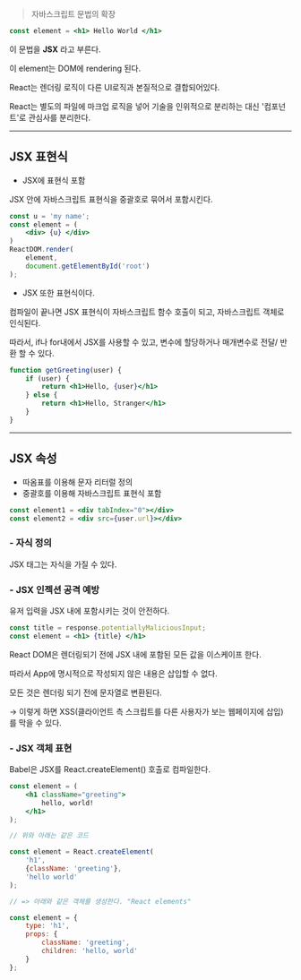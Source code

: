 > 자바스크립트 문법의 확장

```jsx
const element = <h1> Hello World </h1>
```

이 문법을 **JSX** 라고 부른다.

이 element는 DOM에 rendering 된다.

React는 렌더링 로직이 다른 UI로직과 본질적으로 결합되어있다.

React는 별도의 파일에 마크업 로직을 넣어 기술을 인위적으로 분리하는 대신 '컴포넌트'로 관심사를 분리한다.

---

## JSX 표현식

- JSX에 표현식 포함

JSX 안에 자바스크립트 표현식을 중괄호로 묶어서 포함시킨다.

```jsx
const u = 'my name';
const element = (
	<div> {u} </div>
)
ReactDOM.render(
	element,
	document.getElementById('root')
);
```

- JSX 또한 표현식이다.

컴파일이 끝나면 JSX 표현식이 자바스크립트 함수 호출이 되고, 자바스크립트 객체로 인식된다.

따라서, if나 for내에서 JSX를 사용할 수 있고, 변수에 할당하거나 매개변수로 전달/ 반환 할 수 있다.

```jsx
function getGreeting(user) {
	if (user) {
		return <h1>Hello, {user}</h1>
	} else {
		return <h1>Hello, Stranger</h1>
	}
}
```

---

## JSX 속성

- 따옴표를 이용해 문자 리터럴 정의
- 중괄호를 이용해 자바스크립트 표현식 포함

```jsx
const element1 = <div tabIndex="0"></div>
const element2 = <div src={user.url}></div>
```

### - 자식 정의

JSX 태그는 자식을 가질 수 있다.

### - JSX 인젝션 공격 예방

유저 입력을 JSX 내에 포함시키는 것이 안전하다.

```jsx
const title = response.potentiallyMaliciousInput;
const element = <h1> {title} </h1>
```

React DOM은 렌더링되기 전에 JSX 내에 포함된 모든 값을 이스케이프 한다.

따라서 App에 명시적으로 작성되지 않은 내용은 삽입할 수 없다.

모든 것은 렌더링 되기 전에 문자열로 변환된다.

→ 이렇게 하면 XSS(클라이언트 측 스크립트를 다른 사용자가 보는 웹페이지에 삽입) 를 막을 수 있다.

### - JSX 객체 표현

Babel은 JSX를 React.createElement() 호출로 컴파일한다.

```jsx
const element = (
	<h1 className="greeting">
		hello, world!
	</h1>
);

// 위와 아래는 같은 코드

const element = React.createElement(
	'h1',
	{className: 'greeting'},
	'hello world'
);

// => 아래와 같은 객체를 생성한다. "React elements"

const element = {
	type: 'h1',
	props: {
		className: 'greeting',
		children: 'hello, world'
	}
};
```
